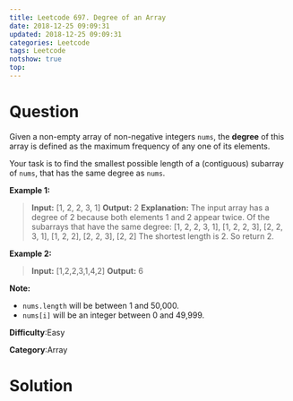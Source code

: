```yaml
---
title: Leetcode 697. Degree of an Array
date: 2018-12-25 09:09:31
updated: 2018-12-25 09:09:31
categories: Leetcode
tags: Leetcode
notshow: true
top:
---
```


# Question

Given a non-empty array of non-negative integers  `nums`, the  **degree**  of this array is defined as the maximum frequency of any one of its elements.

Your task is to find the smallest possible length of a (contiguous) subarray of  `nums`, that has the same degree as  `nums`.

**Example 1:**  

> **Input:** [1, 2, 2, 3, 1]
> **Output:** 2
> **Explanation:** 
> The input array has a degree of 2 because both elements 1 and 2 appear twice. Of the subarrays that have the same degree: [1, 2, 2, 3, 1], [1, 2, 2, 3], [2, 2, 3, 1], [1, 2, 2], [2, 2, 3], [2, 2]
> The shortest length is 2. So return 2.

**Example 2:**  

> **Input:** [1,2,2,3,1,4,2]
> **Output:** 6

**Note:**

- `nums.length`  will be between 1 and 50,000.
- `nums[i]`  will be an integer between 0 and 49,999.

**Difficulty**:Easy

**Category**:Array

<!-- more -->

# Solution

```cpp

```

